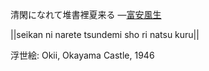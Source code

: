 清閑になれて堆書裡夏来る
—[富安風生](https://ja.wikipedia.org/wiki/富安風生)

||seikan ni narete tsundemi sho ri natsu kuru||

浮世絵: Okii, Okayama Castle, 1946